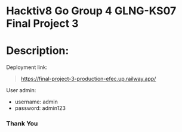 # Hacktiv8 Go Group 4 GLNG-KS07 Final Project 3

# Description:
Deployment link:
> https://final-project-3-production-efec.up.railway.app/

User admin:
- username: admin
- password: admin123

### Thank You
